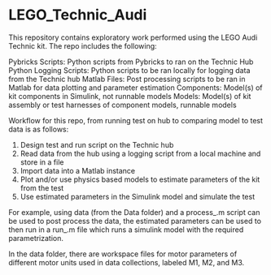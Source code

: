 # LEGO_Technic_Audi
 
This repository contains exploratory work performed using the LEGO Audi Technic kit. The repo includes the following:

Pybricks Scripts: Python scripts from Pybricks to ran on the Technic Hub
Python Logging Scripts: Python scripts to be ran locally for logging data from the Technic hub
Matlab Files: Post processing scripts to be ran in Matlab for data plotting and parameter estimation
Components: Model(s) of kit components in Simulink, not runnable models
Models: Model(s) of kit assembly or test harnesses of component models, runnable models

Workflow for this repo, from running test on hub to comparing model to test data is as follows:

1. Design test and run script on the Technic hub
2. Read data from the hub using a logging script from a local machine and store in a file
3. Import data into a Matlab instance
4. Plot and/or use physics based models to estimate parameters of the kit from the test
5. Use estimated parameters in the Simulink model and simulate the test

For example, using data (from the Data folder) and a process_.m script can be used to post process the data, the estimated parameters can be used to then run in a run_.m file which runs a simulink model with the required parametrization.

In the data folder, there are workspace files for motor parameters of different motor units used in data collections, labeled M1, M2, and M3.
